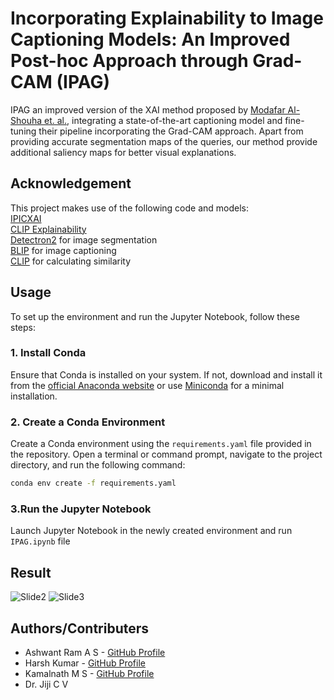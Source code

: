 # Incorporating Explainability to Image Captioning Models: An Improved Post-hoc Approach through Grad-CAM (IPAG)


IPAG an improved version of the XAI
method proposed by [Modafar Al-Shouha et. al.](https://ieeexplore.ieee.org/abstract/document/10158563), integrating a state-of-the-art captioning model and fine-tuning their pipeline
incorporating the Grad-CAM approach. Apart from providing accurate segmentation maps of the queries, our method provide additional saliency maps for better visual explanations.

## Acknowledgement

This project makes use of the following code and models:  
[IPICXAI](https://github.com/modafarshouha/PIC-XAI)  
[CLIP Explainability](https://github.com/sMamooler/CLIP_Explainability)  
[Detectron2](https://https//github.com/facebookresearch/detectron2) for image segmentation  
[BLIP](https://huggingface.co/Salesforce/blip-image-captioning-base) for image captioning  
[CLIP](https://github.com/openai/CLIP) for calculating similarity  

## Usage

To set up the environment and run the Jupyter Notebook, follow these steps:

### 1. Install Conda

Ensure that Conda is installed on your system. If not, download and install it from the [official Anaconda website](https://www.anaconda.com/products/distribution) or use [Miniconda](https://docs.conda.io/en/latest/miniconda.html) for a minimal installation.

### 2. Create a Conda Environment

Create a Conda environment using the `requirements.yaml` file provided in the repository. Open a terminal or command prompt, navigate to the project directory, and run the following command:

```bash
conda env create -f requirements.yaml
```
### 3.Run the Jupyter Notebook
Launch Jupyter Notebook in the newly created environment and run ```IPAG.ipynb``` file

## Result
![Slide2](https://github.com/user-attachments/assets/ded07f8e-21fa-4567-a622-ac9cf5057562)
![Slide3](https://github.com/user-attachments/assets/e7d81a65-ac34-4346-943b-f2f84f645e43)


## Authors/Contributers

- Ashwant Ram A S - [GitHub Profile]()
- Harsh Kumar - [GitHub Profile](https://github.com/username2)
- Kamalnath M S - [GitHub Profile](https://github.com/KamalMS03)
- Dr. Jiji C V
